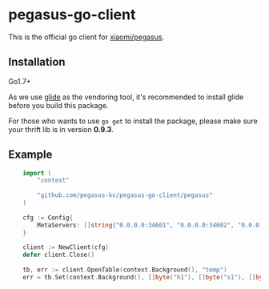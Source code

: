 # pegasus-go-client

This is the official go client for [xiaomi/pegasus](https://github.com/XiaoMi/pegasus).

## Installation

Go1.7+

As we use [glide](https://github.com/Masterminds/glide) as the vendoring tool,
it's recommended to install glide before you build this package.

For those who wants to use `go get` to install the package, please make sure your
thrift lib is in version **0.9.3**.

## Example

```go
    import (
        "context"
        
    	"github.com/pegasus-kv/pegasus-go-client/pegasus"
    )
    
    cfg := Config{
        MetaServers: []string{"0.0.0.0:34601", "0.0.0.0:34602", "0.0.0.0:34603"},
    }
    
    client := NewClient(cfg)
    defer client.Close()
    
    tb, err := client.OpenTable(context.Background(), "temp")
    err = tb.Set(context.Background(), []byte("h1"), []byte("s1"), []byte("v1"))
```
